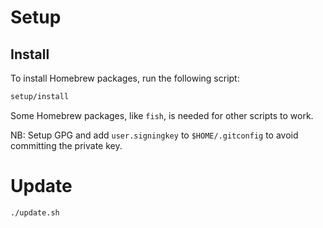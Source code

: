 # Setup

## Install

To install Homebrew packages, run the following script:

```sh
setup/install
```

Some Homebrew packages, like `fish`, is needed for other scripts to work.

NB: Setup GPG and add `user.signingkey` to `$HOME/.gitconfig` to avoid committing the private key.

# Update

```sh
./update.sh
```
